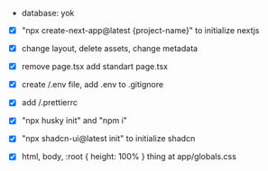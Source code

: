 - database: yok

- [x] "npx create-next-app@latest {project-name}" to initialize nextjs
- [x] change layout, delete assets, change metadata
- [x] remove page.tsx add standart page.tsx
- [x] create /.env file, add .env to .gitignore
- [x] add /.prettierrc
- [x] "npx husky init" and "npm i"

- [x] "npx shadcn-ui@latest init" to initialize shadcn
- [x] html, body, :root { height: 100% } thing at app/globals.css

